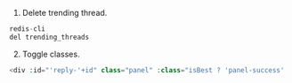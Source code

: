 1. Delete trending thread.
```php
redis-cli
del trending_threads
```
2. Toggle classes.
```php
<div :id="'reply-'+id" class="panel" :class="isBest ? 'panel-success' : 'panel-default'">
```